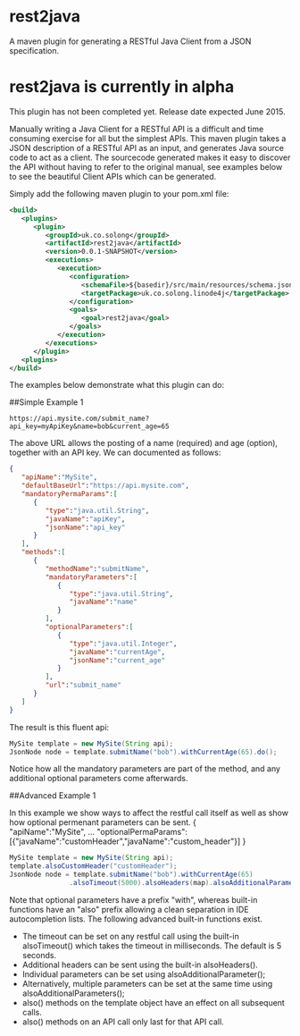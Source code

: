 # rest2java
A maven plugin for generating a RESTful Java Client from a JSON specification.

# rest2java is currently in alpha
This plugin has not been completed yet. Release date expected June 2015.

Manually writing a Java Client for a RESTful API is a difficult and time consuming exercise for all but the simplest APIs.
This maven plugin takes a JSON description of a RESTful API as an input, and generates Java source code to act as a client.
The sourcecode generated makes it easy to discover the API without having to refer to the original manual, see examples below to see the beautiful Client APIs which can be generated.

Simply add the following maven plugin to your pom.xml file:
```xml
<build>
   <plugins>
      <plugin>
         <groupId>uk.co.solong</groupId>
         <artifactId>rest2java</artifactId>
         <version>0.0.1-SNAPSHOT</version>
         <executions>
            <execution>
               <configuration>
                  <schemaFile>${basedir}/src/main/resources/schema.json</schemaFile>
                  <targetPackage>uk.co.solong.linode4j</targetPackage>
               </configuration>
               <goals>
                  <goal>rest2java</goal>
               </goals>
            </execution>
         </executions>
      </plugin>
   <plugins>
</build>
```

The examples below demonstrate what this plugin can do:

##Simple Example 1

```code
https://api.mysite.com/submit_name?api_key=myApiKey&name=bob&current_age=65
```

The above URL allows the posting of a name (required) and age (option), together with an API key. We can documented as follows:

```json
{  
   "apiName":"MySite",
   "defaultBaseUrl":"https://api.mysite.com",
   "mandatoryPermaParams":[  
      {  
         "type":"java.util.String",
         "javaName":"apiKey",
         "jsonName":"api_key"
      }
   ],
   "methods":[  
      {  
         "methodName":"submitName",
         "mandatoryParameters":[  
            {  
               "type":"java.util.String",
               "javaName":"name"
            }
         ],
         "optionalParameters":[  
            {  
               "type":"java.util.Integer",
               "javaName":"currentAge",
               "jsonName":"current_age"
            }
         ],
         "url":"submit_name"
      }
   ]
}
```
The result is this fluent api:

```java
MySite template = new MySite(String api);
JsonNode node = template.submitName("bob").withCurrentAge(65).do();
```
Notice how all the mandatory parameters are part of the method, and any additional optional parameters come afterwards.

##Advanced Example 1

In this example we show ways to affect the restful call itself as well as show how optional permenant parameters can be sent.
{  
   "apiName":"MySite",
   ...
   "optionalPermaParams":[{"javaName":"customHeader","javaName":"custom_header"}]
}

```java
MySite template = new MySite(String api);
template.alsoCustomHeader("customHeader");
JsonNode node = template.submitName("bob").withCurrentAge(65)
               .alsoTimeout(5000).alsoHeaders(map).alsoAdditionalParameter("key","value").do();
```
Note that optional parameters have a prefix "with", whereas built-in functions have an "also" prefix allowing a clean separation in IDE autocompletion lists. The following advanced built-in functions exist.
 - The timeout can be set on any restful call using the built-in alsoTimeout() which takes the timeout in milliseconds. The default is 5 seconds.
 - Additional headers can be sent using the built-in alsoHeaders().
 - Individual parameters can be set using alsoAdditionalParameter();
 - Alternatively, multiple parameters can be set at the same time using alsoAdditionalParameters();
 - also() methods on the template object have an effect on all subsequent calls.
 - also() methods on an API call only last for that API call.
